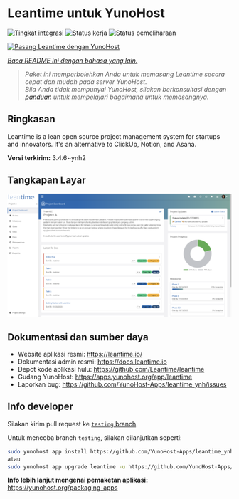 <!--
N.B.: README ini dibuat secara otomatis oleh <https://github.com/YunoHost/apps/tree/master/tools/readme_generator>
Ini TIDAK boleh diedit dengan tangan.
-->

# Leantime untuk YunoHost

[![Tingkat integrasi](https://apps.yunohost.org/badge/integration/leantime)](https://ci-apps.yunohost.org/ci/apps/leantime/)
![Status kerja](https://apps.yunohost.org/badge/state/leantime)
![Status pemeliharaan](https://apps.yunohost.org/badge/maintained/leantime)

[![Pasang Leantime dengan YunoHost](https://install-app.yunohost.org/install-with-yunohost.svg)](https://install-app.yunohost.org/?app=leantime)

*[Baca README ini dengan bahasa yang lain.](./ALL_README.md)*

> *Paket ini memperbolehkan Anda untuk memasang Leantime secara cepat dan mudah pada server YunoHost.*  
> *Bila Anda tidak mempunyai YunoHost, silakan berkonsultasi dengan [panduan](https://yunohost.org/install) untuk mempelajari bagaimana untuk memasangnya.*

## Ringkasan

Leantime is a lean open source project management system for startups and innovators. It's an alternative to ClickUp, Notion, and Asana.

**Versi terkirim:** 3.4.6~ynh2

## Tangkapan Layar

![Tangkapan Layar pada Leantime](./doc/screenshots/ProjectDashboard.png)

## Dokumentasi dan sumber daya

- Website aplikasi resmi: <https://leantime.io/>
- Dokumentasi admin resmi: <https://docs.leantime.io>
- Depot kode aplikasi hulu: <https://github.com/Leantime/leantime>
- Gudang YunoHost: <https://apps.yunohost.org/app/leantime>
- Laporkan bug: <https://github.com/YunoHost-Apps/leantime_ynh/issues>

## Info developer

Silakan kirim pull request ke [`testing` branch](https://github.com/YunoHost-Apps/leantime_ynh/tree/testing).

Untuk mencoba branch `testing`, silakan dilanjutkan seperti:

```bash
sudo yunohost app install https://github.com/YunoHost-Apps/leantime_ynh/tree/testing --debug
atau
sudo yunohost app upgrade leantime -u https://github.com/YunoHost-Apps/leantime_ynh/tree/testing --debug
```

**Info lebih lanjut mengenai pemaketan aplikasi:** <https://yunohost.org/packaging_apps>
